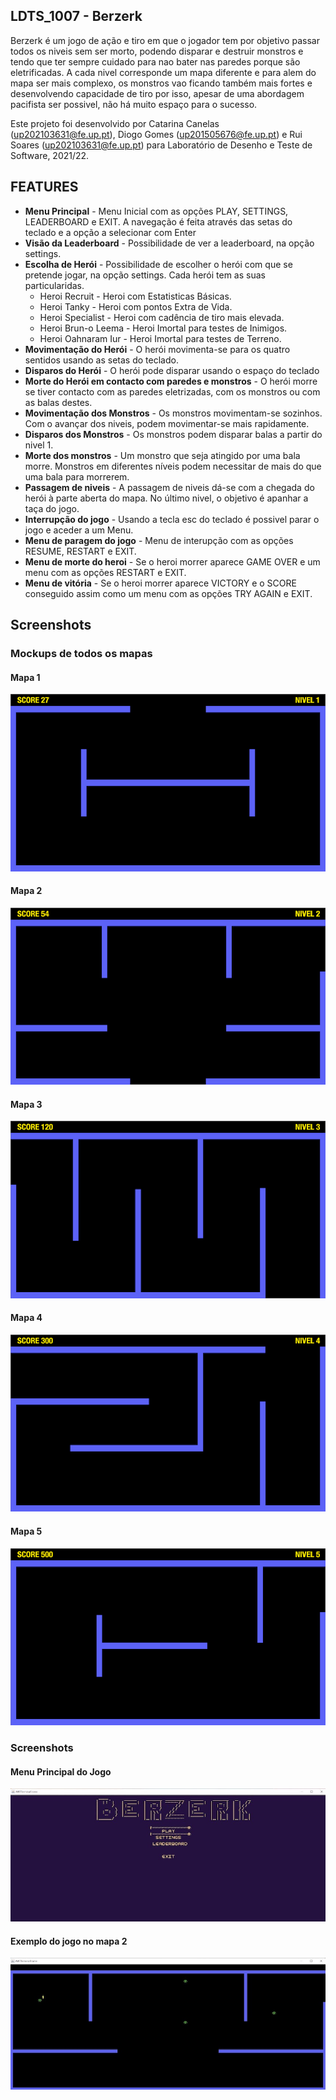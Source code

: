 ## LDTS_1007 - Berzerk

Berzerk é um jogo de ação e tiro em que o jogador tem por objetivo passar todos os niveis sem ser morto, podendo disparar e destruir monstros e tendo que ter sempre cuidado para nao bater nas paredes porque são eletrificadas. A cada nivel corresponde um mapa diferente e para alem do mapa ser mais complexo, os monstros vao ficando também mais fortes e desenvolvendo capacidade de tiro por isso, apesar de uma abordagem pacifista ser possivel, não há muito espaço para o sucesso. 

Este projeto foi desenvolvido por Catarina Canelas (up202103631@fe.up.pt), Diogo Gomes (up201505676@fe.up.pt) e Rui Soares (up202103631@fe.up.pt) para Laboratório de Desenho e Teste de Software, 2021/22.

## FEATURES

- **Menu Principal** - Menu Inicial com as opções PLAY, SETTINGS, LEADERBOARD e EXIT. A navegação é feita através das setas do teclado e a opção a selecionar com Enter
- **Visão da Leaderboard** - Possibilidade de ver a leaderboard, na opção settings.
- **Escolha de Herói** - Possibilidade de escolher o herói com que se pretende jogar, na opção settings. Cada herói tem as suas particularidas. 
  - Heroi Recruit - Heroi com Estatisticas Básicas. 
  - Heroi Tanky - Heroi com pontos Extra de Vida. 
  - Heroi Specialist - Heroi com cadência de tiro mais elevada. 
  - Heroi Brun-o Leema - Heroi Imortal para testes de Inimigos. 
  - Heroi Oahnaram Iur - Heroi Imortal para testes de Terreno.
- **Movimentação do Herói** - O herói movimenta-se para os quatro sentidos usando as setas do teclado.
- **Disparos do Herói** - O herói pode disparar usando o espaço do teclado
- **Morte do Herói em contacto com paredes e monstros** - O herói morre se tiver contacto com as paredes eletrizadas, com os monstros ou com as balas destes.
- **Movimentação dos Monstros** - Os monstros movimentam-se sozinhos. Com o avançar dos niveis, podem movimentar-se mais rapidamente.
- **Disparos dos Monstros** - Os monstros podem disparar balas a partir do nivel 1.
- **Morte dos monstros** - Um monstro que seja atingido por uma bala morre. Monstros em diferentes níveis podem necessitar de mais do que uma bala para morrerem.
- **Passagem de niveis** - A passagem de niveis dá-se com a chegada do herói à parte aberta do mapa. No último nivel, o objetivo é apanhar a taça do jogo.
- **Interrupção do jogo** - Usando a tecla esc do teclado é possivel parar o jogo e aceder a um Menu.
- **Menu de paragem do jogo** - Menu de interupção com as opções RESUME, RESTART e EXIT.
- **Menu de morte do heroi** - Se o heroi morrer aparece GAME OVER e um menu com as opções RESTART e EXIT.
- **Menu de vitória** - Se o heroi morrer aparece VICTORY e o SCORE conseguido assim como um menu com as opções TRY AGAIN e EXIT.

## Screenshots

### Mockups de todos os mapas 

#### Mapa 1

![This is an image](./docs/images/mockups/nivel1.png)

#### Mapa 2

![This is an image](./docs/images/mockups/nivel2.png)

#### Mapa 3

![This is an image](./docs/images/mockups/nivel3.png)

#### Mapa 4

![This is an image](./docs/images/mockups/nivel4.png)

#### Mapa 5

![This is an image](./docs/images/mockups/nivel5.png)

### Screenshots

#### Menu Principal do Jogo

![This is an image](./docs/images/MenuJogo.jpeg)

#### Exemplo do jogo no mapa 2

![This is an image](./docs/images/ExemploRealJogo.jpeg)
